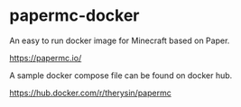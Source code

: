 # papermc-docker
An easy to run docker image for Minecraft based on Paper.

https://papermc.io/

A sample docker compose file can be found on docker hub.

https://hub.docker.com/r/therysin/papermc
